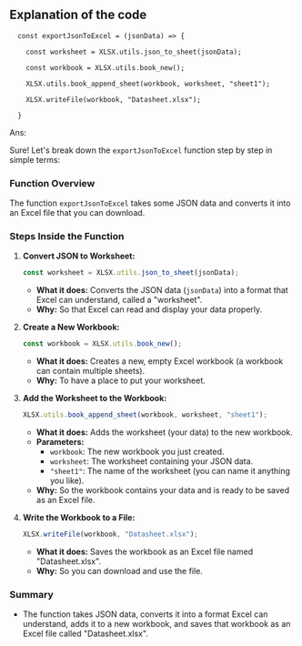 ## Explanation of the code

```javasript
  const exportJsonToExcel = (jsonData) => {

    const worksheet = XLSX.utils.json_to_sheet(jsonData);

    const workbook = XLSX.utils.book_new();

    XLSX.utils.book_append_sheet(workbook, worksheet, "sheet1");

    XLSX.writeFile(workbook, "Datasheet.xlsx");

  }

```

Ans:

Sure! Let's break down the `exportJsonToExcel` function step by step in simple terms:

### Function Overview
The function `exportJsonToExcel` takes some JSON data and converts it into an Excel file that you can download.

### Steps Inside the Function

1. **Convert JSON to Worksheet:**
   ```javascript
   const worksheet = XLSX.utils.json_to_sheet(jsonData);
   ```
   - **What it does:** Converts the JSON data (`jsonData`) into a format that Excel can understand, called a "worksheet".
   - **Why:** So that Excel can read and display your data properly.

2. **Create a New Workbook:**
   ```javascript
   const workbook = XLSX.utils.book_new();
   ```
   - **What it does:** Creates a new, empty Excel workbook (a workbook can contain multiple sheets).
   - **Why:** To have a place to put your worksheet.

3. **Add the Worksheet to the Workbook:**
   ```javascript
   XLSX.utils.book_append_sheet(workbook, worksheet, "sheet1");
   ```
   - **What it does:** Adds the worksheet (your data) to the new workbook.
   - **Parameters:**
     - `workbook`: The new workbook you just created.
     - `worksheet`: The worksheet containing your JSON data.
     - `"sheet1"`: The name of the worksheet (you can name it anything you like).
   - **Why:** So the workbook contains your data and is ready to be saved as an Excel file.

4. **Write the Workbook to a File:**
   ```javascript
   XLSX.writeFile(workbook, "Datasheet.xlsx");
   ```
   - **What it does:** Saves the workbook as an Excel file named "Datasheet.xlsx".
   - **Why:** So you can download and use the file.

### Summary
- The function takes JSON data, converts it into a format Excel can understand, adds it to a new workbook, and saves that workbook as an Excel file called "Datasheet.xlsx".